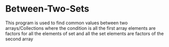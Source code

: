 # Between-Two-Sets
This program is used to find common values between two arrays/Collections where the condition is all the first array elements are factors for all the elements of set and all the set elements are factors of the second array
